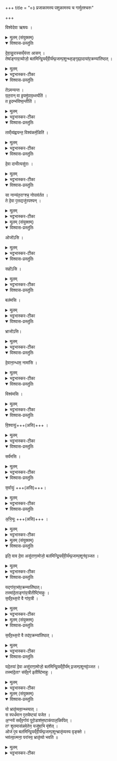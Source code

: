 +++
title = "०३ प्रजाकामस्य पशुकामस्य च गार्मुतश्चरुः"

+++

विश्वेदेवा ऋषयः ।

<details><summary>मूलम् (संयुक्तम्)</summary>

दे॒वा॒सु॒रास्सय्ँय॑त्ता आस॒न्तेषा॑ङ्गाय॒त्र्योजो॒ बल॑मिन्द्रि॒यव्ँवी॒र्य॑म्प्र॒जाम्प॒शून्थ्स॒ङ्गृह्या॒दाया॑प॒क्रम्या॑तिष्ठ॒त्ते॑ऽमन्यन्त यत॒रान्वा इ॒यमु॑पाव॒र्थ्स्यति॒ त इ॒दम्भ॑विष्य॒न्तीति॒ ताव्ँव्य॑ह्वयन्त॒ विश्व॑कर्म॒न्निति॑ दे॒वा दाभीत्यसु॑रा॒स्सा नान्य॑त॒राꣳश्च॒ नोपाव॑र्तत॒ ते दे॒वा ए॒तद्यजु॑रपश्यन्
</details>

<details open><summary>विश्वास-प्रस्तुतिः</summary>

दे॒वा॒सु॒रास्सय्ँय॑त्ता आसन् ।  
तेषा॑ङ्गाय॒त्र्योजो॒ बल॑मिन्द्रि॒यव्ँवी॒र्य॑म्प्र॒जाम्प॒शून्थ्स॒ङ्गृह्या॒दाया॑प॒क्रम्या॑तिष्ठत् ।   
</details>

<details><summary>मूलम्</summary>

दे॒वा॒सु॒रास्सय्ँय॑त्ता आसन् ।  
तेषा॑ङ्गाय॒त्र्योजो॒ बल॑मिन्द्रि॒यव्ँवी॒र्य॑म्प्र॒जाम्प॒शून्थ्स॒ङ्गृह्या॒दाया॑प॒क्रम्या॑तिष्ठत् ।   
</details>

<details><summary>भट्टभास्कर-टीका</summary>

1देवासुरा इत्यादि ॥ तेषां देवासुराणां ओजःप्रभृति संगृह्यादाय आच्छिद्यापक्रम्य तेन सह तत्सकाशादपक्रम्य क्वाप्यतिष्ठत् गायत्री ।
</details>

<details open><summary>विश्वास-प्रस्तुतिः</summary>

ते॑ऽमन्यन्त ।  
य॒त॒रान् वा इ॒यमु॑पाव॒र्थ्स्यति॑ ।  
त इ॒दम्भ॑विष्य॒न्तीति॑ ।  
</details>

<details><summary>मूलम्</summary>

ते॑ऽमन्यन्त ।  
य॒त॒रान् वा इ॒यमु॑पाव॒र्थ्स्यति॑ ।  
त इ॒दम्भ॑विष्य॒न्तीति॑ ।  
</details>

<details><summary>भट्टभास्कर-टीका</summary>

ते देवासुरा अमन्यन्त अस्माकं मध्ये यतरानियमुपावर्त्स्यति उपावर्तिष्यते ते इदं विश्वं भविष्यन्तीति अस्य विश्वस्य स्वामिनस्ते भविष्यन्तीति । यद्वा - इदं विश्वं ते भविष्यन्ति प्राप्स्यन्तीति । 'वृद्भ्यस्स्यसनोः' इति परस्मैपदम्, 'न वृद्ब्यश्चतुर्भ्यः' इतीडभावः ।
</details>

<details open><summary>विश्वास-प्रस्तुतिः</summary>

ताव्ँव्य॑ह्वयन्त॒ विश्व॑कर्म॒न्निति॑ ।  
</details>

<details><summary>मूलम्</summary>

ताव्ँव्य॑ह्वयन्त॒ विश्व॑कर्म॒न्निति॑ ।  
</details>

<details><summary>भट्टभास्कर-टीका</summary>

अथ देवासुरास्तां व्यह्वयन्त विविधमाह्वयन्निति । 'निसमुपविभ्यो ह्वः' इत्यात्मनेपदम् ।
 विश्वकर्मन्निति । विश्वानि कर्माण्यस्यामिति विश्वकर्मा । 'मनः' इति ङीप्प्रतिषेधः, आमन्त्रिताद्युदात्तत्वम् । हे विश्वकर्मन्निति देवा गायत्रीमाह्वयन् ।
</details>

<details open><summary>विश्वास-प्रस्तुतिः</summary>

दे॒वा दाभीत्यसु॑राः ।  
</details>

<details><summary>मूलम्</summary>

दे॒वा दाभीत्यसु॑राः ।  
</details>

<details><summary>भट्टभास्कर-टीका</summary>

हे दाभि इत्यसुरा आह्वयन्, सामर्थ्यात् ह्वयत्यर्थमात्रं संबध्यते । यद्वा - व्यह्वयन्त विलक्षणमाह्वानं कृतवन्तः । वैलक्षण्यं चाह्वानपदभेदः । दभनं दाहः, दभिः प्रकृत्यन्तरमस्ति, तस्माद्घञन्तान्मत्वर्थीयोकारः, गौरादिर्द्रष्टव्यः, पूर्ववदामन्त्रिताद्युदात्तत्वम्, 'अम्बार्थनद्योः' इति ह्रस्वत्वम् । यद्वा - पचाद्यजन्तात् स्वार्थिकोऽण्, ततः 'टिढ्ढाणञ्' इति ङीप् ।
</details>

<details open><summary>विश्वास-प्रस्तुतिः</summary>

सा नान्य॑त॒राꣳश्च॒ नोपाव॑र्तत ।  
ते दे॒वा ए॒तद्यजु॑रपश्यन् ।
</details>

<details><summary>मूलम्</summary>

सा नान्य॑त॒राꣳश्च॒ नोपाव॑र्तत ।  
ते दे॒वा ए॒तद्यजु॑रपश्यन् ।
</details>

<details><summary>भट्टभास्कर-टीका</summary>

सेत्यादि । गतम् ॥
</details>

<details><summary>मूलम् (संयुक्तम्)</summary>

ओजो॑ऽसि॒ सहो॑ऽसि॒ बल॑मसि [9]  भ्राजो॑ऽसि दे॒वाना॒न्धाम॒ नामा॑सि॒ विश्व॑मसि वि॒श्वायु॒स्सर्व॑मसि स॒र्वायु॑रभि॒भूः
</details>

<details open><summary>विश्वास-प्रस्तुतिः</summary>

ओजो॑ऽसि ।  
</details>

<details><summary>मूलम्</summary>

ओजो॑ऽसि ।  
</details>

<details><summary>भट्टभास्कर-टीका</summary>

2ओजोसीत्यादि ॥ तेजोसि यशोसि देवानाम् । सर्वत्र तद्धेतुत्वात्ताच्छब्द्यम् ।
</details>

<details open><summary>विश्वास-प्रस्तुतिः</summary>

सहो॑ऽसि ।  
</details>

<details><summary>मूलम्</summary>

सहो॑ऽसि ।  
</details>

<details><summary>भट्टभास्कर-टीका</summary>

सहोसि अभिभवसाधनमपि शत्रूणाम् ।
</details>

<details open><summary>विश्वास-प्रस्तुतिः</summary>

बल॑मसि ।  
</details>

<details><summary>मूलम्</summary>

बल॑मसि ।  
</details>

<details><summary>भट्टभास्कर-टीका</summary>

बलं प्रसिद्धम् ।
</details>

<details open><summary>विश्वास-प्रस्तुतिः</summary>

भ्राजो॑ऽसि।  
</details>

<details><summary>मूलम्</summary>

भ्राजो॑ऽसि।  
</details>

<details><summary>भट्टभास्कर-टीका</summary>

भ्राजो दीप्तिः ।
</details>

<details open><summary>विश्वास-प्रस्तुतिः</summary>

दे॒वाना॒न्धाम॒ नामा॑सि ।  
</details>

<details><summary>मूलम्</summary>

दे॒वाना॒न्धाम॒ नामा॑सि ।  
</details>

<details><summary>भट्टभास्कर-टीका</summary>

धाम स्थानम् । नाम नमनमुपकारकम् ।
</details>

<details open><summary>विश्वास-प्रस्तुतिः</summary>

विश्व॑मसि ।  
</details>

<details><summary>मूलम्</summary>

विश्व॑मसि ।  
</details>

<details><summary>भट्टभास्कर-टीका</summary>

विश्वमसि अन्यदपि यद्भद्रं तदसि ।
</details>

<details open><summary>विश्वास-प्रस्तुतिः</summary>

वि॒श्वायुः॑+++(असि)+++ ।  
</details>

<details><summary>मूलम्</summary>

वि॒श्वायुः॑+++(असि)+++ ।  
</details>

<details><summary>भट्टभास्कर-टीका</summary>

विश्वायुः विश्वा [श्वमा]युर्जीवितमस्मिन्निति विश्वायुः । 'बहुव्रीहौ विश्वं संज्ञायाम्' इति विश्वशब्दस्यान्तोदात्तत्वम् ।
</details>

<details open><summary>विश्वास-प्रस्तुतिः</summary>

सर्व॑मसि ।  
</details>

<details><summary>मूलम्</summary>

सर्व॑मसि ।  
</details>

<details><summary>भट्टभास्कर-टीका</summary>

सर्वमसि सर्वमपि जगतामेवासि ।
</details>

<details open><summary>विश्वास-प्रस्तुतिः</summary>

स॒र्वायुः॑ +++(असि)+++।  
</details>

<details><summary>मूलम्</summary>

स॒र्वायुः॑ +++(असि)+++।  
</details>

<details><summary>भट्टभास्कर-टीका</summary>

सर्वायुरसि । सर्वाणि चायूंषि अन्नानि अस्यामिति सर्वान्नहेतुरसि ।
</details>

<details open><summary>विश्वास-प्रस्तुतिः</summary>

अ॒भि॒भूः +++(असि)+++ ।
</details>

<details><summary>मूलम्</summary>

अ॒भि॒भूः +++(असि)+++ ।
</details>

<details><summary>भट्टभास्कर-टीका</summary>

अभिभूः यस्मादेवं तस्मात् त्वं सवर्स्योपरि भवसि सर्वस्याभिभवित्र्यसि ॥
</details>

<details><summary>मूलम् (संयुक्तम्)</summary>

इति॒ वाव दे॒वा असु॑राणा॒मोजो॒ बल॑मिन्द्रि॒यव्ँवी॒र्य॑म्प्र॒जाम्प॒शून॑वृञ्जतॉ यद्गा॑य॒त्र्य॑प॒क्रम्याति॑ष्ठ॒त्तस्मा॑दे॒ताङ्गा॑य॒त्रीतीष्टि॑माहुस्सव्ँ वथ्स॒रो वै गा॑य॒त्री
</details>

<details open><summary>विश्वास-प्रस्तुतिः</summary>

इति॒ वाव दे॒वा असु॑राणा॒मोजो॒ बल॑मिन्द्रि॒यव्ँवी॒र्य॑म्प्र॒जाम्प॒शून॑वृञ्जत ।  
</details>

<details><summary>मूलम्</summary>

इति॒ वाव दे॒वा असु॑राणा॒मोजो॒ बल॑मिन्द्रि॒यव्ँवी॒र्य॑म्प्र॒जाम्प॒शून॑वृञ्जत ।  
</details>

<details><summary>भट्टभास्कर-टीका</summary>

3इति वावेत्यादि ॥ इत्यनेन यजुषा देवाः असुराणामप्योज आदिकं अवृञ्जत आवर्जयन् आत्मसात्कृतवन्तः न केवलमात्मीयमेव लब्धवन्तः ।
</details>

<details open><summary>विश्वास-प्रस्तुतिः</summary>

यद्गा॑य॒त्र्य॑प॒क्रम्याति॑ष्ठत्।   
तस्मा॑दे॒ताङ्गा॑य॒त्रीतीष्टि॑माहुः  ।  
स॒व्ँव॒थ्स॒रो वै  गा॑य॒त्री ।  
</details>

<details><summary>मूलम्</summary>

यद्गा॑य॒त्र्य॑प॒क्रम्याति॑ष्ठत्।   
तस्मा॑दे॒ताङ्गा॑य॒त्रीतीष्टि॑माहुः  ।  
स॒व्ँव॒थ्स॒रो वै  गा॑य॒त्री ।  
</details>

<details><summary>भट्टभास्कर-टीका</summary>

यदित्यादि । गायत्र्यपक्रमणहेतुत्वादेतां वक्ष्यमाणामिष्टिं गायत्रीत्याहुः वेदार्थविदः ॥
</details>

<details><summary>मूलम् (संयुक्तम्)</summary>

स॑व्ँवथ्स॒रो वै तद॑प॒क्रम्या॑तिष्ठ॒द्यदे॒तया॑ दे॒वा असु॑राणा॒मोजो॒ बल॑मिन्द्रि॒यव्ँवी॒र्य॑म् [10]  प्र॒जाम्प॒शूनवृ॑ञ्जत॒ तस्मा॑दे॒ताꣳ स॑व्ँव॒र्ग इतीष्टि॑माहुः
</details>

<details open><summary>विश्वास-प्रस्तुतिः</summary>

स॒व्ँव॒थ्स॒रो वै  तद॑प॒क्रम्या॑तिष्ठत्  ।  
</details>

<details><summary>मूलम्</summary>

स॒व्ँव॒थ्स॒रो वै  तद॑प॒क्रम्या॑तिष्ठत्  ।  
</details>

<details><summary>भट्टभास्कर-टीका</summary>

4संवत्सरो वा इत्यादि ॥ संवत्सरवत् सर्वार्थहेतुत्वात् बलसाम्यात् ताद्धर्म्यात् तदानीं संवत्सर एव देवेभ्योपक्रम्यातिष्ठत् । यथा संवत्सरापक्रमेण ओजआदिकं नश्यति तद्वदिदमिति ।
</details>

<details open><summary>विश्वास-प्रस्तुतिः</summary>

यदे॒तया॑ दे॒वा असु॑राणा॒मोजो॒ बल॑मिन्द्रि॒यव्ँवी॒र्य॑म् प्र॒जाम्प॒शूनवृ॑ञ्जत ।  
तस्मा॑दे॒ताꣳ स॑व्ँव॒र्ग इतीष्टि॑माहुः ।
</details>

<details><summary>मूलम्</summary>

यदे॒तया॑ दे॒वा असु॑राणा॒मोजो॒ बल॑मिन्द्रि॒यव्ँवी॒र्य॑म् प्र॒जाम्प॒शूनवृ॑ञ्जत ।  
तस्मा॑दे॒ताꣳ स॑व्ँव॒र्ग इतीष्टि॑माहुः ।
</details>

<details><summary>भट्टभास्कर-टीका</summary>

यदेतयेत्यादि । संव्रज्यते ओजआदिकं सर्वं सहैवानेनाव्रज्यते आच्छिद्यते इति संवर्गो योगः । वृजी वर्जने, घञि 'चजोः कुघिण्यतोः' इति कुत्वम् ॥
</details>

<details><summary>मूलम् (संयुक्तम्)</summary>

यो भ्रातृ॑व्यवा॒न्थ्स्याथ्स स्पर्ध॑मान ए॒तयेष्ट्या॑ यजेता॒ग्नये॑ सव्ँव॒र्गाय॑ पुरो॒डाश॑म॒ष्टाक॑पाल॒न्निर्व॑पे॒त्तꣳ शृ॒तमास॑न्नमे॒तेन॒ यजु॑षा॒भि मृ॑शे॒दोज॑ ए॒व बल॑मिन्द्रि॒यव्ँवी॒र्य॑म्प्र॒जाम्प॒शून्भ्रातृ॑व्यस्य वृङ्क्ते॒ भव॑त्या॒त्मना॒ परा॑स्य॒ भ्रातृ॑व्यो भवति ॥  
</details>

<details open><summary>विश्वास-प्रस्तुतिः</summary>

यो भ्रातृ॑व्यवा॒न्थ्स्यात् ।   
स स्पर्ध॑मान ए॒तयेष्ट्या॑ यजेत ।  
अ॒ग्नये॑ सव्ँव॒र्गाय॑ पुरो॒डाश॑म॒ष्टाक॑पाल॒न्निर्व॑पेत् ।  
तꣳ शृ॒तमास॑न्नमे॒तेन॒ यजु॑षा॒भि मृ॑शेत् ।  
ओज॑ ए॒व बल॑मिन्द्रि॒यव्ँवी॒र्य॑म्प्र॒जाम्प॒शून्भ्रातृ॑व्यस्य वृङ्क्ते ।  
भव॑त्या॒त्मना॒ परा॑स्य॒ भ्रातृ॑व्यो भवति ॥
</details>

<details><summary>मूलम्</summary>

यो भ्रातृ॑व्यवा॒न्थ्स्यात् ।   
स स्पर्ध॑मान ए॒तयेष्ट्या॑ यजेत ।  
अ॒ग्नये॑ सव्ँव॒र्गाय॑ पुरो॒डाश॑म॒ष्टाक॑पाल॒न्निर्व॑पेत् ।  
तꣳ शृ॒तमास॑न्नमे॒तेन॒ यजु॑षा॒भि मृ॑शेत् ।  
ओज॑ ए॒व बल॑मिन्द्रि॒यव्ँवी॒र्य॑म्प्र॒जाम्प॒शून्भ्रातृ॑व्यस्य वृङ्क्ते ।  
भव॑त्या॒त्मना॒ परा॑स्य॒ भ्रातृ॑व्यो भवति ॥
</details>

<details><summary>भट्टभास्कर-टीका</summary>

5यो भ्रातृव्यवानित्यादि ॥ गतम् । एतेन यजुषेत्यादि । ओजोसीत्यादिना । अत्राचार्येण 'सर्वायुरभिभूरस्यभिभूरहं तेन हविषा(मिति) अमुं भ्रातृव्यमभिभूयासम्' इति शेषो दर्शितः ॥

इति द्वितीये चतुर्थे तृतीयोनुवाकः ॥
</details>
